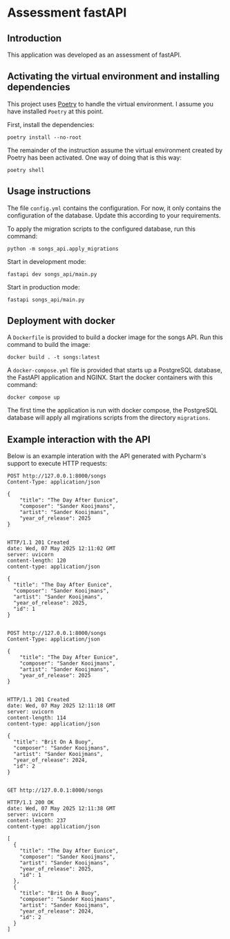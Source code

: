# Assessment fastAPI


## Introduction

This application was developed as an assessment of fastAPI.

## Activating the virtual environment and installing dependencies

This project uses [Poetry](https://python-poetry.org/) to handle the virtual environment.
I assume you have installed `Poetry` at this point.

First, install the dependencies:

    poetry install --no-root

The remainder of the instruction assume the virtual environment created by Poetry has been activated.
One way of doing that is this way:

    poetry shell

## Usage instructions

The file `config.yml` contains the configuration. For now, it only contains the configuration
of the database. Update this according to your requirements.

To apply the migration scripts to the configured database, run this command:

    python -m songs_api.apply_migrations

Start in development mode:

    fastapi dev songs_api/main.py

Start in production mode:

    fastapi songs_api/main.py

## Deployment with docker

A `Dockerfile` is provided to build a docker image for the songs API. Run this command to build the image:

    docker build . -t songs:latest

A `docker-compose.yml` file is provided that starts up a PostgreSQL database, the FastAPI application and NGINX.
Start the docker containers with this command:

    docker compose up

The first time the application is run with docker compose, the PostgreSQL database will apply all mgirations scripts
from the directory `migrations`.

## Example interaction with the API

Below is an example interation with the API generated with Pycharm's support to execute HTTP requests:

```
POST http://127.0.0.1:8000/songs
Content-Type: application/json

{
    "title": "The Day After Eunice",
    "composer": "Sander Kooijmans",
    "artist": "Sander Kooijmans",
    "year_of_release": 2025
}


HTTP/1.1 201 Created
date: Wed, 07 May 2025 12:11:02 GMT
server: uvicorn
content-length: 120
content-type: application/json

{
  "title": "The Day After Eunice",
  "composer": "Sander Kooijmans",
  "artist": "Sander Kooijmans",
  "year_of_release": 2025,
  "id": 1
}


POST http://127.0.0.1:8000/songs
Content-Type: application/json

{
    "title": "The Day After Eunice",
    "composer": "Sander Kooijmans",
    "artist": "Sander Kooijmans",
    "year_of_release": 2025
}


HTTP/1.1 201 Created
date: Wed, 07 May 2025 12:11:18 GMT
server: uvicorn
content-length: 114
content-type: application/json

{
  "title": "Brit On A Buoy",
  "composer": "Sander Kooijmans",
  "artist": "Sander Kooijmans",
  "year_of_release": 2024,
  "id": 2
}


GET http://127.0.0.1:8000/songs

HTTP/1.1 200 OK
date: Wed, 07 May 2025 12:11:38 GMT
server: uvicorn
content-length: 237
content-type: application/json

[
  {
    "title": "The Day After Eunice",
    "composer": "Sander Kooijmans",
    "artist": "Sander Kooijmans",
    "year_of_release": 2025,
    "id": 1
  },
  {
    "title": "Brit On A Buoy",
    "composer": "Sander Kooijmans",
    "artist": "Sander Kooijmans",
    "year_of_release": 2024,
    "id": 2
  }
]
```
